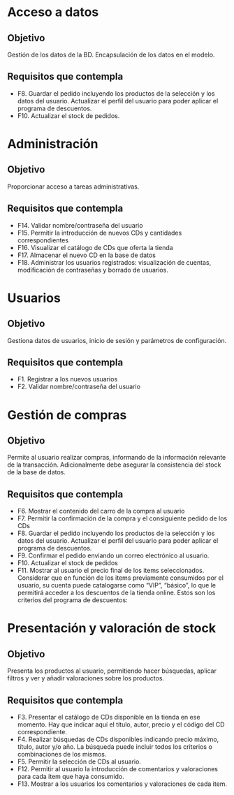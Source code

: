 # Acceso a datos
## Objetivo
 Gestión de los datos de la BD.
 Encapsulación de los datos en el modelo.
## Requisitos que contempla
- F8. Guardar el pedido incluyendo los productos de la selección y los datos del usuario. Actualizar el perfil del usuario para poder aplicar el programa de descuentos.
- F10. Actualizar el stock de pedidos.

# Administración
## Objetivo
 Proporcionar acceso a tareas administrativas.
## Requisitos que contempla
- F14. Validar nombre/contraseña del usuario
- F15. Permitir la introducción de nuevos CDs y cantidades correspondientes
- F16. Visualizar el catálogo de CDs que oferta la tienda
- F17. Almacenar el nuevo CD en la base de datos
- F18. Administrar los usuarios registrados: visualización de cuentas, modificación de contraseñas y borrado de usuarios.

# Usuarios
## Objetivo
 Gestiona datos de usuarios, inicio de sesión y parámetros de configuración.
## Requisitos que contempla
- F1. Registrar a los nuevos usuarios
- F2. Validar nombre/contraseña del usuario

# Gestión de compras
## Objetivo
 Permite al usuario realizar compras, informando de la información relevante de la transacción. Adicionalmente debe asegurar la consistencia del stock de la base de datos.
## Requisitos que contempla
- F6. Mostrar el contenido del carro de la compra al usuario
- F7. Permitir la confirmación de la compra y el consiguiente pedido de los CDs
- F8. Guardar el pedido incluyendo los productos de la selección y los datos del usuario. Actualizar el perfil del usuario para poder aplicar el programa de descuentos.
- F9. Confirmar el pedido enviando un correo electrónico al usuario.
- F10. Actualizar el stock de pedidos
- F11. Mostrar al usuario el precio final de los items seleccionados. Considerar que en función de los items previamente consumidos por el usuario, su cuenta puede catalogarse como “VIP”, “básico”, lo que le permitirá acceder a los descuentos de la tienda online. Estos son los criterios del programa de descuentos:
# Presentación y valoración de stock
## Objetivo
 Presenta los productos al usuario, permitiendo hacer búsquedas, aplicar filtros y ver y añadir valoraciones sobre los productos.
## Requisitos que contempla
- F3. Presentar el catálogo de CDs disponible en la tienda en ese momento. Hay que indicar aquí el título, autor, precio y el código del CD correspondiente.
- F4. Realizar búsquedas de CDs disponibles indicando precio máximo, título, autor y/o año. La búsqueda puede incluir todos los criterios o combinaciones de los mismos.
- F5. Permitir la selección de CDs al usuario.
- F12. Permitir al usuario la introducción de comentarios y valoraciones para cada item que haya consumido.
- F13. Mostrar a los usuarios los comentarios y valoraciones de cada item.

